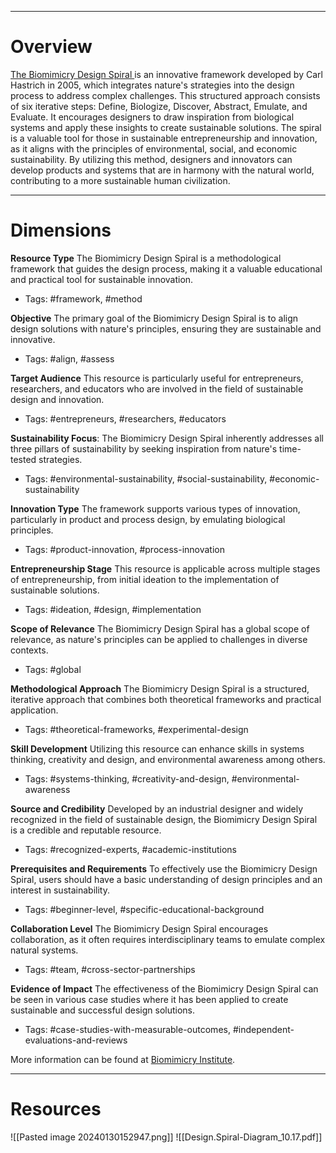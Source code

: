 ___
# Overview
[The Biomimicry Design Spiral ](https://biomimicry.org/biomimicry-design-spiral/)is an innovative framework developed by Carl Hastrich in 2005, which integrates nature's strategies into the design process to address complex challenges. This structured approach consists of six iterative steps: Define, Biologize, Discover, Abstract, Emulate, and Evaluate. It encourages designers to draw inspiration from biological systems and apply these insights to create sustainable solutions. The spiral is a valuable tool for those in sustainable entrepreneurship and innovation, as it aligns with the principles of environmental, social, and economic sustainability. By utilizing this method, designers and innovators can develop products and systems that are in harmony with the natural world, contributing to a more sustainable human civilization.

___
# Dimensions

**Resource Type**
The Biomimicry Design Spiral is a methodological framework that guides the design process, making it a valuable educational and practical tool for sustainable innovation.
- Tags: #framework, #method

**Objective**
The primary goal of the Biomimicry Design Spiral is to align design solutions with nature's principles, ensuring they are sustainable and innovative.
- Tags: #align, #assess

**Target Audience**
This resource is particularly useful for entrepreneurs, researchers, and educators who are involved in the field of sustainable design and innovation.
- Tags: #entrepreneurs, #researchers, #educators

**Sustainability Focus**:
The Biomimicry Design Spiral inherently addresses all three pillars of sustainability by seeking inspiration from nature's time-tested strategies.
- Tags: #environmental-sustainability, #social-sustainability, #economic-sustainability

**Innovation Type**
The framework supports various types of innovation, particularly in product and process design, by emulating biological principles.
- Tags: #product-innovation, #process-innovation

**Entrepreneurship Stage**
This resource is applicable across multiple stages of entrepreneurship, from initial ideation to the implementation of sustainable solutions.
- Tags: #ideation, #design, #implementation

**Scope of Relevance**
The Biomimicry Design Spiral has a global scope of relevance, as nature's principles can be applied to challenges in diverse contexts.
- Tags: #global

**Methodological Approach**
The Biomimicry Design Spiral is a structured, iterative approach that combines both theoretical frameworks and practical application.
- Tags: #theoretical-frameworks, #experimental-design

**Skill Development**
Utilizing this resource can enhance skills in systems thinking, creativity and design, and environmental awareness among others.
- Tags: #systems-thinking, #creativity-and-design, #environmental-awareness

**Source and Credibility**
Developed by an industrial designer and widely recognized in the field of sustainable design, the Biomimicry Design Spiral is a credible and reputable resource.
- Tags: #recognized-experts, #academic-institutions

**Prerequisites and Requirements**
To effectively use the Biomimicry Design Spiral, users should have a basic understanding of design principles and an interest in sustainability.
- Tags: #beginner-level, #specific-educational-background

**Collaboration Level**
The Biomimicry Design Spiral encourages collaboration, as it often requires interdisciplinary teams to emulate complex natural systems.
- Tags: #team, #cross-sector-partnerships

**Evidence of Impact**
The effectiveness of the Biomimicry Design Spiral can be seen in various case studies where it has been applied to create sustainable and successful design solutions.
- Tags: #case-studies-with-measurable-outcomes, #independent-evaluations-and-reviews


More information can be found at [Biomimicry Institute](https://biomimicry.org/biomimicry-design-spiral/).

___
# Resources

![[Pasted image 20240130152947.png]]
![[Design.Spiral-Diagram_10.17.pdf]]